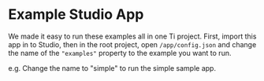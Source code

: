 Example Studio App
===============
We made it easy to run these examples all in one Ti project.  First, import this app in to Studio,
then in the root project, open `/app/config.json` and change the name of the `"examples"`
property to the example you want to run.

e.g. Change the name to "simple" to run the simple sample app.